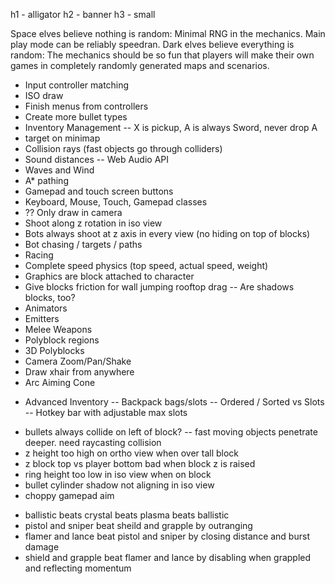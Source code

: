 h1 - alligator
h2 - banner
h3 - small

<!--
      ::::::::   ::::::::  :::::::::  ::::::::::          ::::::::   ::::::::  ::::    :::  ::::::::  :::::::::: ::::::::: :::::::::::
    :+:    :+: :+:    :+: :+:    :+: :+:                :+:    :+: :+:    :+: :+:+:   :+: :+:    :+: :+:        :+:    :+:    :+:
   +:+        +:+    +:+ +:+    +:+ +:+                +:+        +:+    +:+ :+:+:+  +:+ +:+        +:+        +:+    +:+    +:+
  +#+        +#+    +:+ +#++:++#:  +#++:++#           +#+        +#+    +:+ +#+ +:+ +#+ +#+        +#++:++#   +#++:++#+     +#+
 +#+        +#+    +#+ +#+    +#+ +#+                +#+        +#+    +#+ +#+  +#+#+# +#+        +#+        +#+           +#+
#+#    #+# #+#    #+# #+#    #+# #+#                #+#    #+# #+#    #+# #+#   #+#+# #+#    #+# #+#        #+#           #+#
########   ########  ###    ### ##########          ########   ########  ###    ####  ########  ########## ###           ###
-->
Space elves believe nothing is random:
    Minimal RNG in the mechanics. Main play mode can be reliably speedran.
Dark elves believe everything is random:
    The mechanics should be so fun that players will make their
    own games in completely randomly generated maps and scenarios.

<!--
      :::::::::   ::::::::          :::::::::: ::::::::::: :::::::::   :::::::: :::::::::::
     :+:    :+: :+:    :+:         :+:            :+:     :+:    :+: :+:    :+:    :+:
    +:+    +:+ +:+    +:+         +:+            +:+     +:+    +:+ +:+           +:+
   +#+    +:+ +#+    +:+         :#::+::#       +#+     +#++:++#:  +#++:++#++    +#+
  +#+    +#+ +#+    +#+         +#+            +#+     +#+    +#+        +#+    +#+
 #+#    #+# #+#    #+#         #+#            #+#     #+#    #+# #+#    #+#    #+#
#########   ########          ###        ########### ###    ###  ########     ###
-->

- Input controller matching
- ISO draw
- Finish menus from controllers
- Create more bullet types
- Inventory Management
-- X is pickup, A is always Sword, never drop A
- target on minimap
- Collision rays (fast objects go through colliders)
- Sound distances
-- Web Audio API
- Waves and Wind
- A* pathing
- Gamepad and touch screen buttons
- Keyboard, Mouse, Touch, Gamepad classes
- ?? Only draw in camera
- Shoot along z rotation in iso view
- Bots always shoot at z axis in every view (no hiding on top of blocks)
- Bot chasing / targets / paths
- Racing
- Complete speed physics (top speed, actual speed, weight)
- Graphics are block attached to character
- Give blocks friction for wall jumping rooftop drag
-- Are shadows blocks, too?
- Animators
- Emitters
- Melee Weapons
- Polyblock regions
- 3D Polyblocks
- Camera Zoom/Pan/Shake
- Draw xhair from anywhere
- Arc Aiming Cone

<!--
    #                                        #
   # #   ###### ##### ###### #####           # ###### ##### #####  # #    # ######  ####
  #   #  #        #   #      #    #          # #        #   #    # # #   #  #      #
 #     # #####    #   #####  #    #          # #####    #   #####  # ####   #####   ####
 ####### #        #   #      #####     #     # #        #   #    # # #  #   #           #
 #     # #        #   #      #   #     #     # #        #   #    # # #   #  #      #    #
 #     # #        #   ###### #    #     #####  ######   #   #####  # #    # ######  ####

-->
- Advanced Inventory
-- Backpack bags/slots
-- Ordered / Sorted vs Slots
-- Hotkey bar with adjustable max slots


<!--
      :::::::::  :::    :::  ::::::::   ::::::::
     :+:    :+: :+:    :+: :+:    :+: :+:    :+:
    +:+    +:+ +:+    +:+ +:+        +:+
   +#++:++#+  +#+    +:+ :#:        +#++:++#++
  +#+    +#+ +#+    +#+ +#+   +#+#        +#+
 #+#    #+# #+#    #+# #+#    #+# #+#    #+#
#########   ########   ########   ########
-->

- bullets always collide on left of block?
-- fast moving objects penetrate deeper. need raycasting collision
- z height too high on ortho view when over tall block
- z block top vs player bottom bad when block z is raised
- ring height too low in iso view when on block
- bullet cylinder shadow not aligning in iso view
- choppy gamepad aim


<!--
    :::       ::: ::::::::::     :::     :::::::::   ::::::::  ::::    :::          ::::::::::: :::::::::  ::::::::::     :::      ::::::::
   :+:       :+: :+:          :+: :+:   :+:    :+: :+:    :+: :+:+:   :+:              :+:     :+:    :+: :+:          :+: :+:   :+:    :+:
  +:+       +:+ +:+         +:+   +:+  +:+    +:+ +:+    +:+ :+:+:+  +:+              +:+     +:+    +:+ +:+         +:+   +:+  +:+
 +#+  +:+  +#+ +#++:++#   +#++:++#++: +#++:++#+  +#+    +:+ +#+ +:+ +#+              +#+     +#+    +:+ +#++:++#   +#++:++#++: +#++:++#++
+#+ +#+#+ +#+ +#+        +#+     +#+ +#+        +#+    +#+ +#+  +#+#+#              +#+     +#+    +#+ +#+        +#+     +#+        +#+
#+#+# #+#+#  #+#        #+#     #+# #+#        #+#    #+# #+#   #+#+#              #+#     #+#    #+# #+#        #+#     #+# #+#    #+#
###   ###   ########## ###     ### ###         ########  ###    ####          ########### #########  ########## ###     ###  ########
-->
- ballistic beats crystal beats plasma beats ballistic
- pistol and sniper beat sheild and grapple by outranging
- flamer and lance beat pistol and sniper by closing distance and burst damage
- shield and grapple beat flamer and lance by disabling when grappled and reflecting momentum
